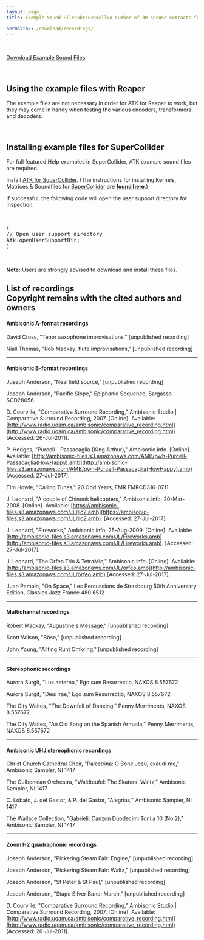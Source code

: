 ```yaml
---
layout: page
title: Example Sound Files<br/><small>A number of 30 second extracts from published and unpublished recordings</small>

permalink: /download/recordings/
---
```


&nbsp;

<p class="text-center">
  <a href="https://github.com/ambisonictoolkit/atk-sounds/releases/latest" class="btn btn-success btn-lg">Download Example Sound Files</a>
</p>

&nbsp;

<div class="alert alert-success">

<h2>Using the example files with Reaper</h2>

<P>The example files are not necessary in order for ATK for Reaper to work, but they may come in handy when testing the various encoders, transformers and decoders.</P>

</div>

&nbsp;

<div class="alert alert-info">

<h2>Installing example files for SuperCollider</h2>

<p>For full featured Help examples in SuperCollider, ATK example sound files are required.</p>

<p>Install <a href="/download/supercollider/">ATK for SuperCollider</a>. (The instructions for installing Kernels, Matrices & Soundfiles for <a href="http://supercollider.github.io" target="_blank">SuperCollider</a> are
<a href="https://github.com/ambisonictoolkit/atk-sc3#kernels-matrices--soundfiles" target="_blank"><strong>found here</strong></a>.)
</p>

<p>If successful, the following code will open the user support directory for inspection:</p>

<p>&nbsp;</p>

<pre>
(
// Open user support directory
Atk.openUserSupportDir;
)
</pre>

<p>&nbsp;</p>

<p><strong>Note:</strong> Users are strongly advised to download and install these files.</p>

</div>






<h2 class="page-header">List of recordings<br/>
  <span class="small">Copyright remains with the cited authors and owners</span>
</h2>


#### Ambisonic A-format recordings

David Cross, "Tenor saxophone improvisations," [unpublished recording]

Niall Thomas, "Rob Mackay: flute improvisations," [unpublished recording]

---

#### Ambisonic B-format recordings

Joseph Anderson, "Nearfield source," [unpublished recording]

Joseph Anderson, "Pacific Slope," Epiphanie Sequence, Sargasso SCD28056

D. Courville, "Comparative Surround Recording," Ambisonic Studio |
Comparative Surround Recording, 2007. [Online]. Available:
[http://www.radio.uqam.ca/ambisonic/comparative_recording.html](http://www.radio.uqam.ca/ambisonic/comparative_recording.html)
[Accessed: 26-Jul-2011].

P. Hodges, "Purcell - Passacaglia (King Arthur)," Ambisonic.info. [Online]. Available:
[http://ambisonic-files.s3.amazonaws.com/AMB/pwh-Purcell-Passacaglia(HowHappy).amb](http://ambisonic-files.s3.amazonaws.com/AMB/pwh-Purcell-Passacaglia(HowHappy).amb) [Accessed: 27-Jul-2017].

Tim Howle, "Calling Tunes," 20 Odd Years, FMR FMRCD316-0711

J. Leonard, "A couple of Chinook helicopters," Ambisonic.info, 20-Mar-2008. [Online]. Available:
[https://ambisonic-files.s3.amazonaws.com/JL/jlc2.amb](https://ambisonic-files.s3.amazonaws.com/JL/jlc2.amb). [Accessed: 27-Jul-2017].

J. Leonard, "Fireworks," Ambisonic.info,
25-Aug-2009. [Online]. Available:
[http://ambisonic-files.s3.amazonaws.com/JL/Fireworks.amb](http://ambisonic-files.s3.amazonaws.com/JL/Fireworks.amb). [Accessed: 27-Jul-2017].

J. Leonard, "The Orfeo Trio & TetraMic," Ambisonic.info. [Online]. Available:
[http://ambisonic-files.s3.amazonaws.com/JL/orfeo.amb](http://ambisonic-files.s3.amazonaws.com/JL/orfeo.amb) [Accessed: 27-Jul-2017].

Juan Pampin, "On Space," Les Percussions de Strasbourg 50th Anniversary Edition, Classics Jazz France 480 6512

---

#### Multichannel recordings

Robert Mackay, "Augustine's Message," [unpublished recording]

Scott Wilson, "Böse," [unpublished recording]

John Young, "Allting Runt Omkring," [unpublished recording]

---

#### Stereophonic recordings

Aurora Surgit, "Lux aeterna," Ego sum Resurrectio, NAXOS 8.557672

Aurora Surgit, "Dies irae," Ego sum Resurrectio, NAXOS 8.557672

The City Waites, "The Downfall of Dancing," Penny Merriments,
NAXOS 8.557672

The City Waites, "An Old Song on the Spanish Armada," Penny Merriments,
NAXOS 8.557672

---

#### Ambisonic UHJ stereophonic recordings

Christ Church Cathedral Choir, "Palestrina: O Bone Jesu, exaudi me,"
Ambisonic Sampler, NI 1417

The Gulbenkian Orchestra, "Waldteufel: The Skaters' Waltz,"
Ambisonic Sampler, NI 1417

C. Lobato, J. del Gastor, & P. del Gastor, "Alegrias,"
Ambisonic Sampler, NI 1417

The Wallace Collection, "Gabrieli: Canzon Duodecimi Toni a 10 (No 2),"
Ambisonic Sampler, NI 1417

---

#### Zoom H2 quadraphonic recordings

Joseph Anderson, "Pickering Steam Fair: Engine," [unpublished recording]

Joseph Anderson, "Pickering Steam Fair: Waltz," [unpublished recording]

Joseph Anderson, "St Peter & St Paul," [unpublished recording]

Joseph Anderson, "Stape Silver Band: March," [unpublished recording]

D. Courville, "Comparative Surround Recording," Ambisonic Studio |
Comparative Surround Recording, 2007. [Online]. Available:
[http://www.radio.uqam.ca/ambisonic/comparative_recording.html](http://www.radio.uqam.ca/ambisonic/comparative_recording.html)
[Accessed: 26-Jul-2011].
